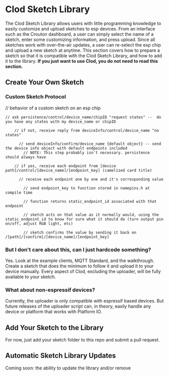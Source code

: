 Clod Sketch Library
===================

The Clod Sketch Library allows users with little programming knowledge to easily customize and upload sketches to esp devices. From an interface such as the Crouton dashboard, a user can simply select the name of a sketch, enter some customizing information, and press upload. Since all sketches work with over-the-air updates, a user can re-select the esp chip and upload a new sketch at anytime. This section covers how to prepare a sketch so that it is compatible with the Clod Sketch Library, and how to add it to the library. **If you just want to use Clod, you do not need to read this section.**


Create Your Own Sketch
----------------------

### Custom Sketch Protocol





// behavior of a custom sketch on an esp chip
	
	// ask persistence/control/device_name/chipID "request states" --  do you have any states with my device_name or chipID
	
	    // if not, receive reply from deviceInfo/control/device_name "no states" 

	      // send deviceInfo/confirm/device_name {default object} -- send the device info object with default endpoints included
	        // NOTE: This step probably isn't necessary. persistence should always have 

	    // if yes, receive each endpoint from [device path]/control/[device_name]/[endpoint_key] (camelized card title) 

	      // receive each endpoint one by one and it's corresponding value

	        // send endpoint_key to function stored in namepins.h at compile time
	        
	        // function returns static_endpoint_id associated with that endpoint
	    
	        // sketch acts on that value as it normally would, using the static_endpoint_id to know for sure what it should do (turn output pin on/off, adjust RGB light, etc)
	        
	        // sketch confirms the value by sending it back on /[path]/[confirm]/[device_name]/[endpoint_key]


### But I don't care about this, can I just hardcode something?

Yes. Look at the example clients, MQTT Standard, and the walkthrough. Create a sketch that does the minimum to follow it and upload it to your device manually. Every aspect of Clod, excluding the uploader, will be fully available to your sketch.


### What about non-espressif devices?

Currently, the uploader is only compatible with espressif based devices. But future releases of the uploader script can, in theory, easily handle any device or platform that works with Platform IO.


Add Your Sketch to the Library
------------------------------

For now, just add your sketch folder to this repo and submit a pull request. 




Automatic Sketch Library Updates
--------------------------------

Coming soon: the ability to update the library and/or remove 


